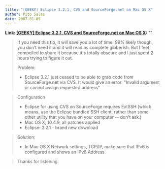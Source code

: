 ```yaml
---
title: "[GEEKY] Eclipse 3.2.1, CVS and SourceForge.net on Mac OS X"
author: Pito Salas
date: 2007-01-05
---
```


**Link: [[GEEKY] Eclipse 3.2.1, CVS and SourceForge.net on Mac OS X](None):** ""


>
> If you need this tip, it will save you a lot of time. 99% likely though, you
> don't need it and it will read as complete gibberish. But I feel compelled
> to share it because it's totally obscure and I just spent 2 hours trying to
> figure it out.
>
> Problem:
>
>   * Eclipse 3.2.1 just ceased to be able to grab code from SourceForge.net
> via CVS. It would give an error: "Invalid argument or cannot assign
> requested address"
>
>

>
> Configuration
>
>   * Eclipse for using CVS on SourceForge requires ExtSSH (which means, use
> the Eclipse bundled SSH client, rather than some other utility that you have
> on your computer -- don't ask.)
>   * Mac OS X, 10.4.9, all patches applied
>   * Eclipse: 3.2.1 - brand new download

>
> Solution:
>
>   * In Mac OS X Network settings, TCP/IP, make sure that IPv6 is configured
> and shows an IPv6 Address.
>

>
> Thanks for listening.


